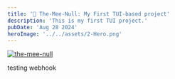 ```yaml
---
title: '🗿 The-Mee-Null: My First TUI-based project'
description: 'This is my first TUI project.'
pubDate: 'Aug 28 2024'
heroImage: '../../assets/2-Hero.png'
---
```


[![the-mee-null](/images/1-the_mee_null.png)](https://github.com/fatinul/the-mee-null)

testing webhook

